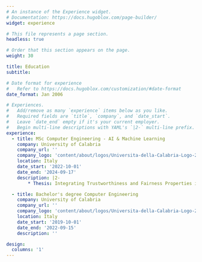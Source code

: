 ```yaml
---
# An instance of the Experience widget.
# Documentation: https://docs.hugoblox.com/page-builder/
widget: experience

# This file represents a page section.
headless: true

# Order that this section appears on the page.
weight: 30

title: Education
subtitle:

# Date format for experience
#   Refer to https://docs.hugoblox.com/customization/#date-format
date_format: Jan 2006

# Experiences.
#   Add/remove as many `experience` items below as you like.
#   Required fields are `title`, `company`, and `date_start`.
#   Leave `date_end` empty if it's your current employer.
#   Begin multi-line descriptions with YAML's `|2-` multi-line prefix.
experience:
  - title: MSc Computer Engineering - AI & Machine Learning
    company: University of Calabria
    company_url: ''
    company_logo: 'content/about/logos/Universita-della-Calabria-Logo-2.png'
    location: Italy
    date_start: '2022-10-01'
    date_end: '2024-09-17'
    description: |2-
        * Thesis: Integrating Trustworthiness and Fairness Properties in a Multi-Aspect Agent-Based Retrieval-Augmented Generation System

  - title: Bachelor's degree Computer Engineering 
    company: University of Calabria
    company_url: ''
    company_logo: 'content/about/logos/Universita-della-Calabria-Logo-2.png'
    location: Italy
    date_start: '2019-10-01'
    date_end: '2022-09-15'
    description: ''

design:
  columns: '1'
---
```

